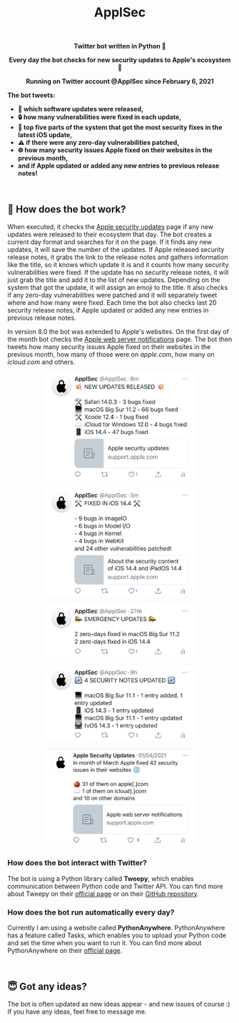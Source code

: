 <h1 align="center">ApplSec</h1>
<br>
<p align="center"><b>Twitter bot written in Python 🐍</b></p>
<p align="center"><b>Every day the bot checks for new security updates to Apple's ecosystem 🔐</b></p>
<p align="center"><b>Running on Twitter account @ApplSec since February 6, 2021</b></p>

<b>The bot tweets:
* 🔄 which software updates were released,
* 🔒 how many vulnerabilities were fixed in each update,
* 💉 top five parts of the system that got the most security fixes in the latest iOS update,
* ⚠️ if there were any zero-day vulnerabilities patched,
* 🌐 how many security issues Apple fixed on their websites in the previous month,
* and if Apple updated or added any new entries to previous release notes!
</b>
<br>

## 🤖 How does the bot work?
When executed, it checks the [Apple security updates](https://support.apple.com/en-us/HT201222) page if any new updates were released to their ecosystem that day. The bot creates a current day format and searches for it on the page. If it finds any new updates, it will save the number of the updates. If Apple released security release notes, it grabs the link to the release notes and gathers information like the title, so it knows which update it is and it counts how many security vulnerabilities were fixed. If the update has no security release notes, it will just grab the title and add it to the list of new updates. Depending on the system that got the update, it will assign an emoji to the title. It also checks if any zero-day vulnerabilities were patched and it will separately tweet where and how many were fixed. Each time the bot also checks last 20 security release notes, if Apple updated or added any new entries in previous release notes.

In version 8.0 the bot was extended to Apple's websites. On the first day of the month bot checks the [Apple web server notifications](https://support.apple.com/en-us/HT201536) page. The bot then tweets how many security issues Apple fixed on their websites in the previous month, how many of those were on _apple.com_, how many on _icloud.com_ and others.

<p align="center"><img src="images/image1.jpg" width=340></p>
<p align="center"><img src="images/image2.jpg" width=340></p>
<p align="center"><img src="images/image3.jpg" width=340></p>
<p align="center"><img src="images/image4.jpg" width=340></p>
<p align="center"><img src="images/image5.jpg" width=340></p>


### How does the bot interact with Twitter?
The bot is using a Python library called __Tweepy__, which enables communication between Python code and Twitter API. You can find more about Tweepy on their [official page](https://www.tweepy.org/) or on their [GitHub repository](https://github.com/tweepy/tweepy).


### How does the bot run automatically every day?
Currently I am using a website called __PythonAnywhere__. PythonAnywhere has a feature called Tasks, which enables you to upload your Python code and set the time when you want to run it. You can find more about PythonAnywhere on their [official page](https://www.pythonanywhere.com/).

<br>

## 😇 Got any ideas?
The bot is often updated as new ideas appear - and new issues of course :) If you have any ideas, feel free to message me.
